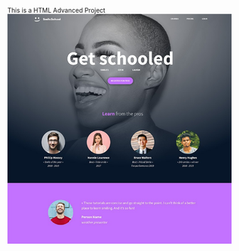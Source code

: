This is a HTML Advanced Project
![Get schooled](https://github.com/RELEBOHILE-PHEKO/alu-web-development/blob/master/html_advanced/smiles.jpg)
